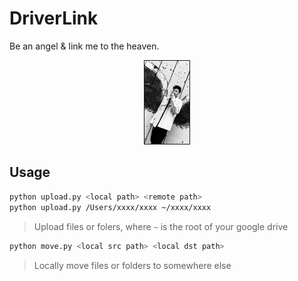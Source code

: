 # DriverLink

Be an angel & link me to the heaven.

<p align="center">
<img src="./asset/profile.jpg" border="10" alt="profile" style="zoom:13%;" />

</p>

## Usage

```bash
python upload.py <local path> <remote path>
python upload.py /Users/xxxx/xxxx ~/xxxx/xxxx
```

> Upload files or folers, where `~` is the root of your google drive



```bash
python move.py <local src path> <local dst path>
```

> Locally move files or folders to somewhere else

